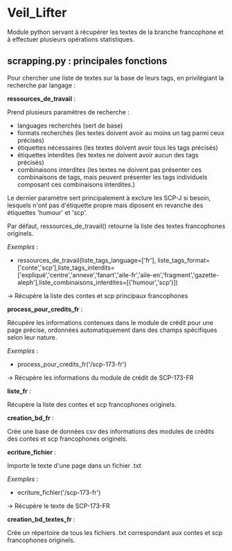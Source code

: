 # Veil_Lifter
Module python servant à récupérer les textes de la branche francophone et à effectuer plusieurs opérations statistiques.

## **scrapping.py :** principales fonctions

Pour chercher une liste de textes sur la base de leurs tags, en privilégiant la recherche par langage :

__ressources_de_travail__ :

Prend plusieurs paramètres de recherche :
* languages recherchés (sert de base)
* formats recherchés (les textes doivent avoir au moins un tag parmi ceux précisés)
* étiquettes nécessaires (les textes doivent avoir tous les tags précisés)
* étiquettes interdites (les textes ne doivent avoir aucun des tags précisés)
* combinaisons interdites (les textes ne doivent pas présenter ces combinaisons de tags, mais peuvent présenter les tags individuels composant ces combinaisons interdites.)

Le dernier paramètre sert principalement à exclure les SCP-J si besoin, lesquels n'ont pas d'étiquette propre mais diposent en revanche des étiquettes 'humour' et 'scp'.

Par défaut, ressources_de_travail() retourne la liste des textes francophones originels.

*Exemples* :

* ressources_de_travail(liste_tags_language=['fr'], liste_tags_format=['conte','scp'],liste_tags_interdits=['expliqué','centre','annexe','fanart','aile-fr','aile-en','fragment','gazette-aleph'],liste_combinaisons_interdites=[('humour','scp')])

-> Récupère la liste des contes et scp principaux francophones

__process_pour_credits_fr__ :

Récupère les informations contenues dans le module de crédit pour une page précise, ordonnées automatiquement dans des champs spécifiques selon leur nature.

*Exemples* :

* process_pour_credits_fr('/scp-173-fr')

-> Récupère les informations du module de crédit de SCP-173-FR

__liste_fr__ :

Récupère la liste des contes et scp francophones originels.

__creation_bd_fr__ :

Crée une base de données csv des informations des modules de crédits des contes et scp francophones originels.

__ecriture_fichier__ :

Importe le texte d'une page dans un fichier .txt

*Exemples* :

* ecriture_fichier('/scp-173-fr')

-> Récupère le texte de SCP-173-FR

__creation_bd_textes_fr__ :

Crée un répertoire de tous les fichiers .txt correspondant aux contes et scp francophones originels.
